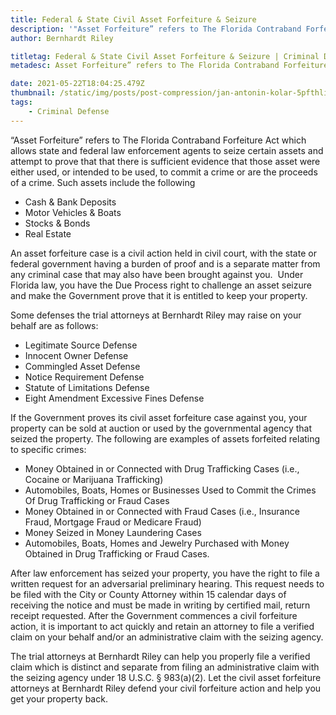 ```yaml
---
title: Federal & State Civil Asset Forfeiture & Seizure
description: '"Asset Forfeiture” refers to The Florida Contraband Forfeiture Act which allows state and federal law enforcement agents to seize certain assets...'
author: Bernhardt Riley

titletag: Federal & State Civil Asset Forfeiture & Seizure | Criminal Defense | Bernhardt Riley
metadesc: Asset Forfeiture” refers to The Florida Contraband Forfeiture Act which allows state and federal law enforcement agents to seize certain assets...

date: 2021-05-22T18:04:25.479Z
thumbnail: /static/img/posts/post-compression/jan-antonin-kolar-5pfthlik7wq-unsplash.webp
tags:
    - Criminal Defense
---
```


“Asset Forfeiture” refers to The Florida Contraband Forfeiture Act which allows state and federal law enforcement agents to seize certain assets and attempt to prove that that there is sufficient
evidence that those asset were either used, or intended to be used, to commit a crime or are the proceeds of a crime. Such assets include the following

-   Cash & Bank Deposits
-   Motor Vehicles & Boats
-   Stocks & Bonds
-   Real Estate

An asset forfeiture case is a civil action held in civil court, with the state or federal government having a burden of proof and is a separate matter from any criminal case that may also have been
brought against you.  Under Florida law, you have the Due Process right to challenge an asset seizure and make the Government prove that it is entitled to keep your property.

Some defenses the trial attorneys at Bernhardt Riley may raise on your behalf are as follows:

-   Legitimate Source Defense
-   Innocent Owner Defense
-   Commingled Asset Defense
-   Notice Requirement Defense
-   Statute of Limitations Defense
-   Eight Amendment Excessive Fines Defense

If the Government proves its civil asset forfeiture case against you, your property can be sold at auction or used by the governmental agency that seized the property. The following are examples of
assets forfeited relating to specific crimes:

-   Money Obtained in or Connected with Drug Trafficking Cases (i.e., Cocaine or Marijuana Trafficking)
-   Automobiles, Boats, Homes or Businesses Used to Commit the Crimes Of Drug Trafficking or Fraud Cases
-   Money Obtained in or Connected with Fraud Cases (i.e., Insurance Fraud, Mortgage Fraud or Medicare Fraud)
-   Money Seized in Money Laundering Cases
-   Automobiles, Boats, Homes and Jewelry Purchased with Money Obtained in Drug Trafficking or Fraud Cases.

After law enforcement has seized your property, you have the right to file a written request for an adversarial preliminary hearing. This request needs to be filed with the City or County Attorney
within 15 calendar days of receiving the notice and must be made in writing by certified mail, return receipt requested. After the Government commences a civil forfeiture action, it is important to
act quickly and retain an attorney to file a verified claim on your behalf and/or an administrative claim with the seizing agency.

The trial attorneys at Bernhardt Riley can help you properly file a verified claim which is distinct and separate from filing an administrative claim with the seizing agency under 18 U.S.C. §
983(a)(2). Let the civil asset forfeiture attorneys at Bernhardt Riley defend your civil forfeiture action and help you get your property back.
